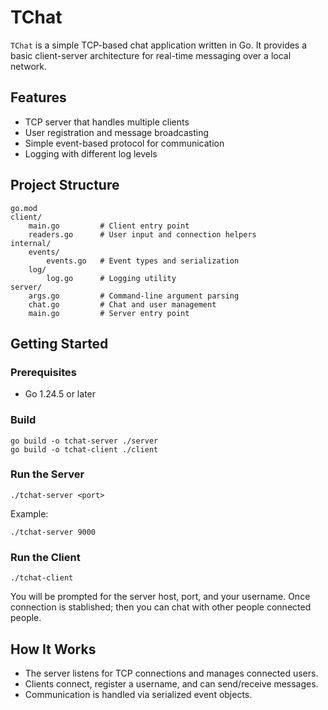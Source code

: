 # TChat

`TChat` is a simple TCP-based chat application written in Go. It provides a basic client-server architecture for real-time messaging over a local network.

## Features
- TCP server that handles multiple clients
- User registration and message broadcasting
- Simple event-based protocol for communication
- Logging with different log levels

## Project Structure
```
go.mod
client/
    main.go         # Client entry point
    readers.go      # User input and connection helpers
internal/
    events/
        events.go   # Event types and serialization
    log/
        log.go      # Logging utility
server/
    args.go         # Command-line argument parsing
    chat.go         # Chat and user management
    main.go         # Server entry point
```

## Getting Started

### Prerequisites
- Go 1.24.5 or later

### Build
```
go build -o tchat-server ./server
go build -o tchat-client ./client
```

### Run the Server
```
./tchat-server <port>
```
Example:
```
./tchat-server 9000
```

### Run the Client
```
./tchat-client
```
You will be prompted for the server host, port, and your username. Once connection is stablished; then you can chat with other people connected people.

## How It Works
- The server listens for TCP connections and manages connected users.
- Clients connect, register a username, and can send/receive messages.
- Communication is handled via serialized event objects.
